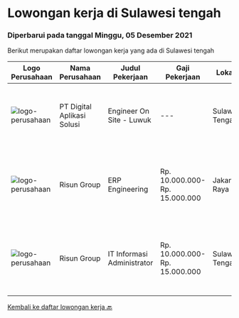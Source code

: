
  # Lowongan kerja di Sulawesi tengah

  ### Diperbarui pada tanggal Minggu, 05 Desember 2021

  Berikut merupakan daftar lowongan kerja yang ada di Sulawesi tengah

  |Logo Perusahaan | Nama Perusahaan | Judul Pekerjaan | Gaji Pekerjaan | Lokasi | Deskripsi | Tanggal diunggah | Pranala |
  | -------------- | --------------- | --------------- | --------- | --------- | -------------- | ------- | ----------- |
  |![logo-perusahaan](https://image-service-cdn.seek.com.au/803ca9e304087209684240b35ebd588ba2398a65/ee4dce1061f3f616224767ad58cb2fc751b8d2dc)|PT Digital Aplikasi Solusi|Engineer On Site - Luwuk|---|Sulawesi Tengah|Job Description: Performing operation and maintenance activities Communicating with manufacturer’s TAC (Technical Assistance Center) and/or utilizing...|Rabu, 01 Desember 2021|https://www.jobstreet.co.id/id/job/engineer-on-site-luwuk-3697594?token=0~e2f66036-365c-47d6-8925-90b0b53d8f33&sectionRank=1&jobId=jobstreet-id-job-3697594|
|![logo-perusahaan](https://image-service-cdn.seek.com.au/b33042224b3d7fdb5303ecc38cfe1c8c025ee91a/ee4dce1061f3f616224767ad58cb2fc751b8d2dc)|Risun Group|ERP Engineering|Rp. 10.000.000-Rp. 15.000.000|Jakarta Raya|Job DescriptionKualifikasi      : Usia minimal 25-30 tahun. Pendidikan minimal S1. Memiliki pengalaman minimal 2 tahun di bidang yang sama. Bisa...|Jumat, 26 November 2021|https://www.jobstreet.co.id/id/job/erp-engineering-3702214?token=0~e2f66036-365c-47d6-8925-90b0b53d8f33&sectionRank=2&jobId=jobstreet-id-job-3702214|
|![logo-perusahaan](https://image-service-cdn.seek.com.au/b33042224b3d7fdb5303ecc38cfe1c8c025ee91a/ee4dce1061f3f616224767ad58cb2fc751b8d2dc)|Risun Group|IT Informasi Administrator|Rp. 10.000.000-Rp. 15.000.000|Sulawesi Tengah|Job DescriptionKualifikasi      : Usia minimal 25-30 tahun. Pendidikan minimal S1. Memiliki pengalaman minimal 2 tahun di bidang yang sama. Bisa...|Selasa, 23 November 2021|https://www.jobstreet.co.id/id/job/it-informasi-administrator-3698107?token=0~e2f66036-365c-47d6-8925-90b0b53d8f33&sectionRank=3&jobId=jobstreet-id-job-3698107|


  [Kembali ke daftar lowongan kerja 🔙](../README.md#daftar-lowongan-kerja)
  